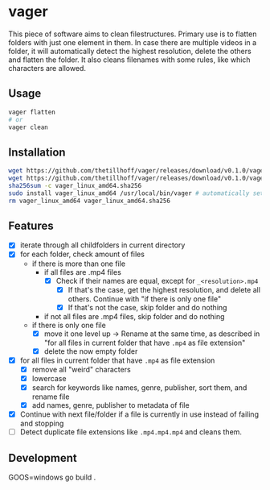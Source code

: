 # vager
This piece of software aims to clean filestructures.
Primary use is to flatten folders with just one element in them.
In case there are multiple videos in a folder, it will automatically detect the highest resolution, delete the others and flatten the folder.
It also cleans filenames with some rules, like which characters are allowed.

## Usage
```sh
vager flatten
# or
vager clean
```

## Installation
```sh
wget https://github.com/thetillhoff/vager/releases/download/v0.1.0/vager_linux_amd64
wget https://github.com/thetillhoff/vager/releases/download/v0.1.0/vager_linux_amd64.sha256
sha256sum -c vager_linux_amd64.sha256
sudo install vager_linux_amd64 /usr/local/bin/vager # automatically sets rwxr-xr-x permissions
rm vager_linux_amd64 vager_linux_amd64.sha256
```


## Features

- [x] iterate through all childfolders in current directory
- [x] for each folder, check amount of files
  - if there is more than one file
    - if all files are .mp4 files
      - [x] Check if their names are equal, except for `_<resolution>.mp4`
        - [x] If that's the case, get the highest resolution, and delete all others. Continue with "if there is only one file"
        - [x] If that's not the case, skip folder and do nothing
    - if not all files are .mp4 files, skip folder and do nothing
  - if there is only one file
    - [x] move it one level up -> Rename at the same time, as described in "for all files in current folder that have `.mp4` as file extension"
    - [x] delete the now empty folder
- [x] for all files in current folder that have `.mp4` as file extension
  - [x] remove all "weird" characters
  - [x] lowercase
  - [x] search for keywords like names, genre, publisher, sort them, and rename file
  - [x] add names, genre, publisher to metadata of file
- [x] Continue with next file/folder if a file is currently in use instead of failing and stopping
- [ ] Detect duplicate file extensions like `.mp4.mp4.mp4` and cleans them.

## Development

GOOS=windows go build .
